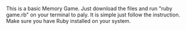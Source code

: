 This is a basic Memory Game.
Just download the files and run "ruby game.rb" on your terminal to paly.
It is simple just follow the instruction.
Make sure you have Ruby installed on your system.